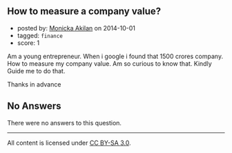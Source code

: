 ## How to measure a company value?

- posted by: [Monicka Akilan](https://stackexchange.com/users/2724204/monicka-akilan) on 2014-10-01
- tagged: `finance`
- score: 1

Am a young entrepreneur. When i google i found that 1500 crores company.
How to measure my company value. Am so curious to know that.
Kindly Guide me to do that.

Thanks in advance

## No Answers

There were no answers to this question.


---

All content is licensed under [CC BY-SA 3.0](https://creativecommons.org/licenses/by-sa/3.0/).
